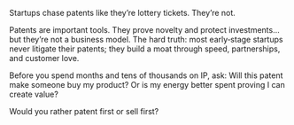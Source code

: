 Startups chase patents like they’re lottery tickets. They’re not.

Patents are important tools. They prove novelty and protect investments… but they’re not a business model. The hard truth: most early‑stage startups never litigate their patents; they build a moat through speed, partnerships, and customer love.

Before you spend months and tens of thousands on IP, ask: Will this patent make someone buy my product? Or is my energy better spent proving I can create value?

Would you rather patent first or sell first?